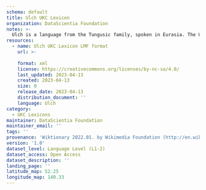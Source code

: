 ```yaml
---
schema: default
title: Ulch UKC Lexicon
organization: DataScientia Foundation
notes: >-
  Ulch is a language from the Tungusic family, spoken in Eurasia. The UKC Lexicon of Ulch is represented as a lexico-semantic network. It consists of words, word senses, synsets, as well as sense-level and synset-level relationships.
resources:
  - name: Ulch UKC Lexicon LMF format
    url: >-
      
    format: xml
    license: https://creativecommons.org/licenses/by-nc-sa/4.0/
    last_updated: 2023-04-13
    created: 2023-04-13
    size: 0
    release_date: 2023-04-13
    distribution_document: ''
    language: Ulch
category:
  - UKC Lexicons
maintainer: DataScientia Foundation
maintainer_email: ''
tags: ''
provenance: 'Wiktionary 2022.01. by Wikimedia Foundation (http://en.wiktionary.org); Princeton WordNet 2.1 by Princeton University (https://wordnet.princeton.edu)'
version: '1.0'
dataset_level: Language Level (L1-2)
dataset_access: Open Access
dataset_description: ''
landing_page: ''
latitude_map: 52.25
longitude_map: 140.33
---
```

